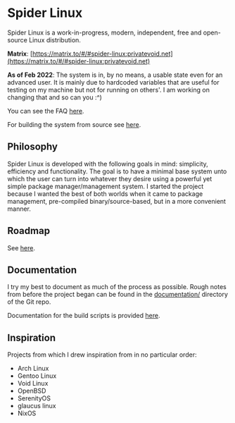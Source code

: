 # Spider Linux

Spider Linux is a work-in-progress, modern, independent, free and open-source
Linux distribution.

**Matrix**:
[https://matrix.to/#/#spider-linux:privatevoid.net](https://matrix.to/#/#spider-linux:privatevoid.net)

**As of Feb 2022**: The system is in, by no means, a usable state even for an
advanced user. It is mainly due to hardcoded variables that are useful for
testing on my machine but not for running on others'. I am working on changing
that and so can you :^)

You can see the FAQ [here](FAQ.md).

For building the system from source see [here](documentation/BUILDING.md).

## Philosophy

Spider Linux is developed with the following goals in mind: simplicity,
efficiency and functionality. The goal is to have a minimal base system unto
which the user can turn into whatever they desire using a powerful yet simple
package manager/management system. I started the project because I wanted the
best of both worlds when it came to package management, pre-compiled
binary/source-based, but in a more convenient manner.

## Roadmap

See [here](https://github.com/spider-linux/spiderlinux/issues/2).

## Documentation

I try my best to document as much of the process as possible. Rough notes from
before the project began can be found in the [documentation/](documentation/)
directory of the Git repo.

Documentation for the build scripts is provided
[here](https://github.com/redshifttt/spiderlinux/blob/master/scripts/README.md).

## Inspiration

Projects from which I drew inspiration from in no particular order:

- Arch Linux
- Gentoo Linux
- Void Linux
- OpenBSD
- SerenityOS
- glaucus linux
- NixOS
